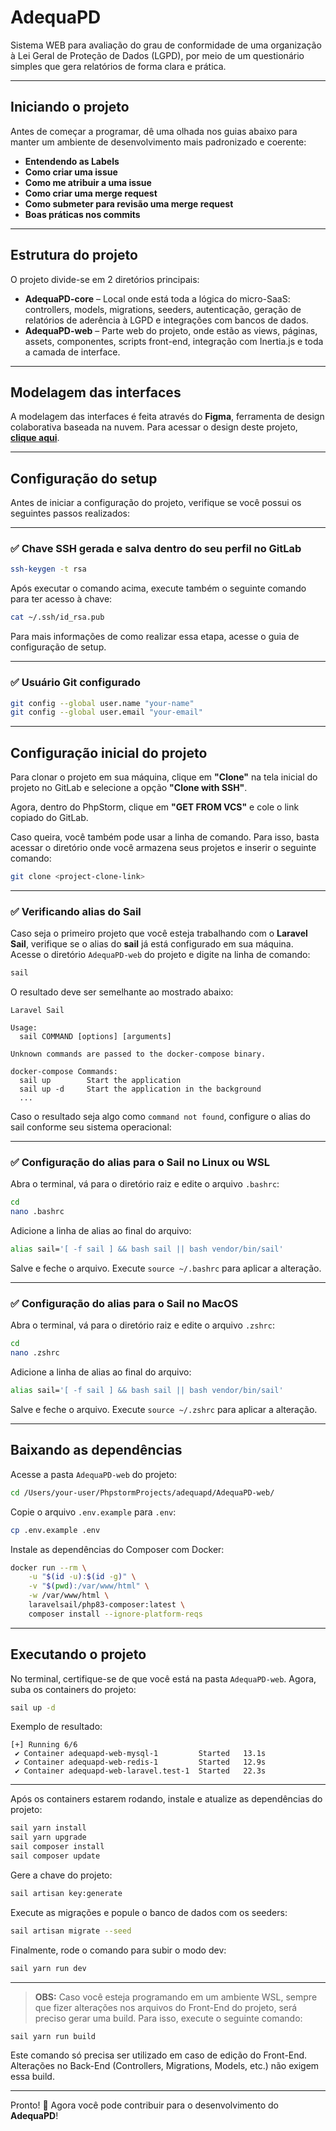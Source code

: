 # AdequaPD

Sistema WEB para avaliação do grau de conformidade de uma organização à Lei Geral de Proteção de Dados (LGPD), por meio de um questionário simples que gera relatórios de forma clara e prática.

---

## Iniciando o projeto

Antes de começar a programar, dê uma olhada nos guias abaixo para manter um ambiente de desenvolvimento mais padronizado e coerente:

* **Entendendo as Labels**
* **Como criar uma issue**
* **Como me atribuir a uma issue**
* **Como criar uma merge request**
* **Como submeter para revisão uma merge request**
* **Boas práticas nos commits**

---

## Estrutura do projeto

O projeto divide-se em 2 diretórios principais:

* **AdequaPD-core** – Local onde está toda a lógica do micro-SaaS: controllers, models, migrations, seeders, autenticação, geração de relatórios de aderência à LGPD e integrações com bancos de dados.
* **AdequaPD-web** – Parte web do projeto, onde estão as views, páginas, assets, componentes, scripts front-end, integração com Inertia.js e toda a camada de interface.

---

## Modelagem das interfaces

A modelagem das interfaces é feita através do **Figma**, ferramenta de design colaborativa baseada na nuvem.
Para acessar o design deste projeto, **[clique aqui](#)**.

---

## Configuração do setup

Antes de iniciar a configuração do projeto, verifique se você possui os seguintes passos realizados:

---

### ✅ Chave SSH gerada e salva dentro do seu perfil no GitLab

```bash
ssh-keygen -t rsa
```

Após executar o comando acima, execute também o seguinte comando para ter acesso à chave:

```bash
cat ~/.ssh/id_rsa.pub
```

Para mais informações de como realizar essa etapa, acesse o guia de configuração de setup.

---

### ✅ Usuário Git configurado

```bash
git config --global user.name "your-name"
git config --global user.email "your-email"
```

---

## Configuração inicial do projeto

Para clonar o projeto em sua máquina, clique em **"Clone"** na tela inicial do projeto no GitLab e selecione a opção **"Clone with SSH"**.

Agora, dentro do PhpStorm, clique em **"GET FROM VCS"** e cole o link copiado do GitLab.

Caso queira, você também pode usar a linha de comando. Para isso, basta acessar o diretório onde você armazena seus projetos e inserir o seguinte comando:

```bash
git clone <project-clone-link>
```

---

### ✅ Verificando alias do Sail

Caso seja o primeiro projeto que você esteja trabalhando com o **Laravel Sail**, verifique se o alias do **sail** já está configurado em sua máquina.
Acesse o diretório `AdequaPD-web` do projeto e digite na linha de comando:

```bash
sail
```

O resultado deve ser semelhante ao mostrado abaixo:

```
Laravel Sail

Usage:
  sail COMMAND [options] [arguments]

Unknown commands are passed to the docker-compose binary.

docker-compose Commands:
  sail up        Start the application
  sail up -d     Start the application in the background
  ...
```

Caso o resultado seja algo como `command not found`, configure o alias do sail conforme seu sistema operacional:

---

### ✅ Configuração do alias para o Sail no Linux ou WSL

Abra o terminal, vá para o diretório raiz e edite o arquivo `.bashrc`:

```bash
cd
nano .bashrc
```

Adicione a linha de alias ao final do arquivo:

```bash
alias sail='[ -f sail ] && bash sail || bash vendor/bin/sail'
```

Salve e feche o arquivo. Execute `source ~/.bashrc` para aplicar a alteração.

---

### ✅ Configuração do alias para o Sail no MacOS

Abra o terminal, vá para o diretório raiz e edite o arquivo `.zshrc`:

```bash
cd
nano .zshrc
```

Adicione a linha de alias ao final do arquivo:

```bash
alias sail='[ -f sail ] && bash sail || bash vendor/bin/sail'
```

Salve e feche o arquivo. Execute `source ~/.zshrc` para aplicar a alteração.

---

## Baixando as dependências

Acesse a pasta `AdequaPD-web` do projeto:

```bash
cd /Users/your-user/PhpstormProjects/adequapd/AdequaPD-web/
```

Copie o arquivo `.env.example` para `.env`:

```bash
cp .env.example .env
```

Instale as dependências do Composer com Docker:

```bash
docker run --rm \
    -u "$(id -u):$(id -g)" \
    -v "$(pwd):/var/www/html" \
    -w /var/www/html \
    laravelsail/php83-composer:latest \
    composer install --ignore-platform-reqs
```

---

## Executando o projeto

No terminal, certifique-se de que você está na pasta `AdequaPD-web`.
Agora, suba os containers do projeto:

```bash
sail up -d
```

Exemplo de resultado:

```
[+] Running 6/6
 ✔ Container adequapd-web-mysql-1         Started   13.1s
 ✔ Container adequapd-web-redis-1         Started   12.9s
 ✔ Container adequapd-web-laravel.test-1  Started   22.3s
```

---

Após os containers estarem rodando, instale e atualize as dependências do projeto:

```bash
sail yarn install
sail yarn upgrade
sail composer install
sail composer update
```

Gere a chave do projeto:

```bash
sail artisan key:generate
```

Execute as migrações e popule o banco de dados com os seeders:

```bash
sail artisan migrate --seed
```

Finalmente, rode o comando para subir o modo dev:

```bash
sail yarn run dev
```

---

> **OBS:** Caso você esteja programando em um ambiente WSL, sempre que fizer alterações nos arquivos do Front-End do projeto, será preciso gerar uma build. Para isso, execute o seguinte comando:

```bash
sail yarn run build
```

Este comando só precisa ser utilizado em caso de edição do Front-End. Alterações no Back-End (Controllers, Migrations, Models, etc.) não exigem essa build.

---

Pronto! 🎉
Agora você pode contribuir para o desenvolvimento do **AdequaPD**!
